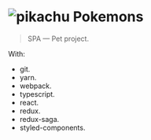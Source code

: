 ![pikachu](https://cdn.emojidex.com/emoji/xhdpi/pikachu.png "pikachu") Pokemons
===

> SPA — Pet project.

With:
 * git.
 * yarn.
 * webpack.
 * typescript.
 * react.
 * redux.
 * redux-saga.
 * styled-components.
